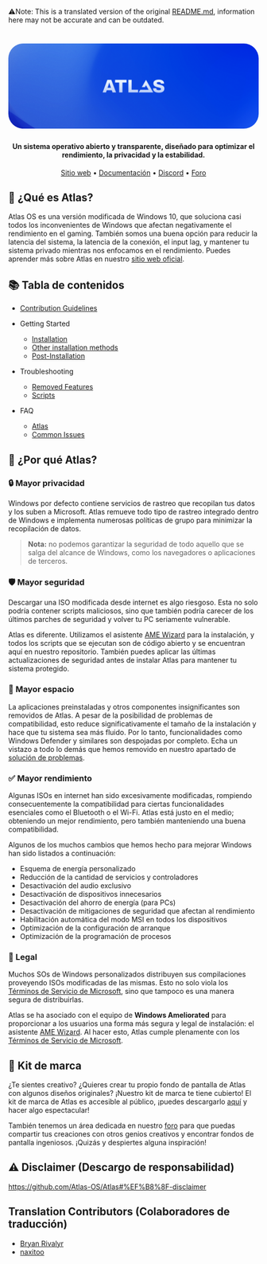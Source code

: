 ⚠️Note: This is a translated version of the original [README.md](https://github.com/Atlas-OS/Atlas/blob/main/README.md), information here may not be accurate and can be outdated.
<h1 align="center">
  <a href="http://atlasos.net"><img src="https://github.com/Atlas-OS/branding/blob/main/github-banner.png" alt="Atlas" width="900" style="border-radius: 30px"></a>
</h1>

<h4 align="center">Un sistema operativo abierto y transparente, diseñado para optimizar el rendimiento, la privacidad y la estabilidad.</h4>

<p align="center">
  <a href="https://atlasos.net">Sitio web</a>
  •
  <a href="https://docs.atlasos.net">Documentación</a>
  •
  <a href="https://discord.atlasos.net" target="_blank">Discord</a>
  •
  <a href="https://forum.atlasos.net">Foro</a>
</p>

## 🤔 **¿Qué es Atlas?**

Atlas OS es una versión modificada de Windows 10, que soluciona casi todos los inconvenientes de Windows que afectan negativamente el rendimiento en el gaming.
También somos una buena opción para reducir la latencia del sistema, la latencia de la conexión, el input lag, y mantener tu sistema privado mientras nos enfocamos en el rendimiento.
Puedes aprender más sobre Atlas en nuestro [sitio web oficial](https://atlasos.net).

## 📚 **Tabla de contenidos**

- [Contribution Guidelines](https://docs.atlasos.net/contributions)

- Getting Started
  - [Installation](https://docs.atlasos.net/getting-started/installation)
  - [Other installation methods](https://docs.atlasos.net/getting-started/other-installation-methods/no-usb)
  - [Post-Installation](https://docs.atlasos.net/getting-started/post-installation/drivers)

- Troubleshooting
  - [Removed Features](https://docs.atlasos.net/troubleshooting/removed-features)
  - [Scripts](https://docs.atlasos.net/troubleshooting/scripts)

- FAQ
  - [Atlas](https://atlasos.net/faq)
  - [Common Issues](https://docs.atlasos.net/troubleshooting/common-issues/hyper-v/)

## 👀 **¿Por qué Atlas?**

### 🔒 Mayor privacidad
Windows por defecto contiene servicios de rastreo que recopilan tus datos y los suben a Microsoft.
Atlas remueve todo tipo de rastreo integrado dentro de Windows e implementa numerosas políticas de grupo para minimizar la recopilación de datos. 

> **Nota:** no podemos garantizar la seguridad de todo aquello que se salga del alcance de Windows, como los navegadores o aplicaciones de terceros.

### 🛡️ Mayor seguridad
Descargar una ISO modificada desde internet es algo riesgoso. Esta no solo podría contener scripts maliciosos, sino que también podría carecer de los últimos parches de seguridad y volver tu PC seriamente vulnerable. 

Atlas es diferente. Utilizamos el asistente [AME Wizard](https://ameliorated.io) para la instalación, y todos los scripts que se ejecutan son de código abierto y se encuentran aquí en nuestro repositorio. También puedes aplicar las últimas actualizaciones de seguridad antes de instalar Atlas para mantener tu sistema protegido.

### 🚀 Mayor espacio
La aplicaciones preinstaladas y otros componentes insignificantes son removidos de Atlas. A pesar de la posibilidad de problemas de compatibilidad, esto reduce significativamente el tamaño de la instalación y hace que tu sistema sea más fluido. Por lo tanto, funcionalidades como Windows Defender y similares son despojadas por completo.
Echa un vistazo a todo lo demás que hemos removido en nuestro apartado de [solución de problemas](https://docs.atlasos.net/troubleshooting/removed-features).

### ✅ Mayor rendimiento
Algunas ISOs en internet han sido excesivamente modificadas, rompiendo consecuentemente la compatibilidad para ciertas funcionalidades esenciales como el Bluetooth o el Wi-Fi.
Atlas está justo en el medio; obteniendo un mejor rendimiento, pero también manteniendo una buena compatibilidad.

Algunos de los muchos cambios que hemos hecho para mejorar Windows han sido listados a continuación:
- Esquema de energía personalizado
- Reducción de la cantidad de servicios y controladores
- Desactivación del audio exclusivo
- Desactivación de dispositivos innecesarios
- Desactivación del ahorro de energía (para PCs)
- Desactivación de mitigaciones de seguridad que afectan al rendimiento
- Habilitación automática del modo MSI en todos los dispositivos
- Optimización de la configuración de arranque
- Optimización de la programación de procesos

### 📄 Legal
Muchos SOs de Windows personalizados distribuyen sus compilaciones proveyendo ISOs modificadas de las mismas. Esto no solo viola los [Términos de Servicio de Microsoft](https://www.microsoft.com/en-us/Useterms/Retail/Windows/10/UseTerms_Retail_Windows_10_English.htm), sino que tampoco es una manera segura de distribuirlas.

Atlas se ha asociado con el equipo de **Windows Ameliorated** para proporcionar a los usuarios una forma más segura y legal de instalación: el asistente [AME Wizard](https://ameliorated.io). Al hacer esto, Atlas cumple plenamente con los [Términos de Servicio de Microsoft](https://www.microsoft.com/en-us/Useterms/Retail/Windows/10/UseTerms_Retail_Windows_10_English.htm).

## 🎨 Kit de marca
¿Te sientes creativo? ¿Quieres crear tu propio fondo de pantalla de Atlas con algunos diseños originales? ¡Nuestro kit de marca te tiene cubierto!
El kit de marca de Atlas es accesible al público, ¡puedes descargarlo [aquí](https://github.com/Atlas-OS/branding/archive/refs/heads/main.zip) y hacer algo espectacular!

También tenemos un área dedicada en nuestro [foro](https://forum.atlasos.net/t/art-showcase) para que puedas compartir tus creaciones con otros genios creativos y encontrar fondos de pantalla ingeniosos. ¡Quizás y despiertes alguna inspiración!

## ⚠️ Disclaimer (Descargo de responsabilidad)
https://github.com/Atlas-OS/Atlas#%EF%B8%8F-disclaimer

## Translation Contributors (Colaboradores de traducción)
- [Bryan Rivalyr](https://github.com/Rivalyr)
- [naxitoo](https://github.com/naxitoo)
